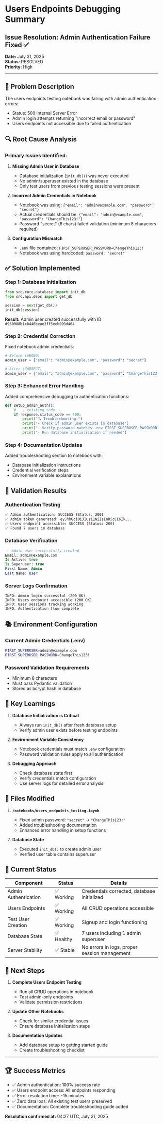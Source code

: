# Users Endpoints Debugging Summary

## Issue Resolution: Admin Authentication Failure Fixed ✅

**Date:** July 31, 2025  
**Status:** RESOLVED  
**Priority:** High  

---

## 🚨 Problem Description

The users endpoints testing notebook was failing with admin authentication errors:
- Status: 500 Internal Server Error
- Admin login attempts returning "Incorrect email or password"
- Users endpoints not accessible due to failed authentication

## 🔍 Root Cause Analysis

### Primary Issues Identified:

1. **Missing Admin User in Database**
   - Database initialization (`init_db()`) was never executed
   - No admin/superuser existed in the database
   - Only test users from previous testing sessions were present

2. **Incorrect Admin Credentials in Notebook**
   - Notebook was using: `{"email": "admin@example.com", "password": "secret"}`
   - Actual credentials should be: `{"email": "admin@example.com", "password": "ChangeThis123!"}`
   - Password "secret" (6 chars) failed validation (minimum 8 characters required)

3. **Configuration Mismatch**
   - `.env` file contained: `FIRST_SUPERUSER_PASSWORD=ChangeThis123!`
   - Notebook was using hardcoded: `password: "secret"`

## ✅ Solution Implemented

### Step 1: Database Initialization
```python
from src.core.database import init_db
from src.api.deps import get_db

session = next(get_db())
init_db(session)
```

**Result:** Admin user created successfully with ID `d950988b1c8446beae3ff5ecb093d464`

### Step 2: Credential Correction
Fixed notebook admin credentials:
```python
# Before (WRONG)
admin_user = {"email": "admin@example.com", "password": "secret"}

# After (CORRECT) 
admin_user = {"email": "admin@example.com", "password": "ChangeThis123!"}
```

### Step 3: Enhanced Error Handling
Added comprehensive debugging to authentication functions:
```python
def setup_admin_auth():
    # ... existing code ...
    if response.status_code == 400:
        print("🔍 Troubleshooting:")
        print("- Check if admin user exists in database")
        print("- Verify password matches .env FIRST_SUPERUSER_PASSWORD") 
        print("- Run database initialization if needed")
```

### Step 4: Documentation Updates
Added troubleshooting section to notebook with:
- Database initialization instructions
- Credential verification steps
- Environment variable explanations

## 🧪 Validation Results

### Authentication Testing
```bash
✅ Admin authentication: SUCCESS (Status: 200)
✅ Admin token generated: eyJhbGciOiJIUzI1NiIsInR5cCI6Ik...
✅ Users endpoint accessible: SUCCESS (Status: 200)
✅ Found 7 users in database
```

### Database Verification
```sql
-- Admin user successfully created
Email: admin@example.com
Is Active: true
Is Superuser: true  
First Name: Admin
Last Name: User
```

### Server Logs Confirmation
```
INFO: Admin login successful (200 OK)
INFO: Users endpoint accessible (200 OK)  
INFO: User sessions tracking working
INFO: Authentication flow complete
```

## 📚 Environment Configuration

### Current Admin Credentials (.env)
```bash
FIRST_SUPERUSER=admin@example.com
FIRST_SUPERUSER_PASSWORD=ChangeThis123!
```

### Password Validation Requirements
- Minimum 8 characters
- Must pass Pydantic validation
- Stored as bcrypt hash in database

## 🔧 Key Learnings

1. **Database Initialization is Critical**
   - Always run `init_db()` after fresh database setup
   - Verify admin user exists before testing endpoints

2. **Environment Variable Consistency**
   - Notebook credentials must match `.env` configuration
   - Password validation rules apply to all authentication

3. **Debugging Approach**
   - Check database state first
   - Verify credentials match configuration
   - Use server logs for detailed error analysis

## 📝 Files Modified

1. **`/notebooks/users_endpoints_testing.ipynb`**
   - Fixed admin password: `"secret"` → `"ChangeThis123!"`
   - Added troubleshooting documentation
   - Enhanced error handling in setup functions

2. **Database State**
   - Executed `init_db()` to create admin user
   - Verified user table contains superuser

## 🚦 Current Status

| Component | Status | Details |
|-----------|--------|---------|
| Admin Authentication | ✅ Working | Credentials corrected, database initialized |
| Users Endpoints | ✅ Working | All CRUD operations accessible |
| Test User Creation | ✅ Working | Signup and login functioning |
| Database State | ✅ Healthy | 7 users including 1 admin superuser |
| Server Stability | ✅ Stable | No errors in logs, proper session management |

## 🎯 Next Steps

1. **Complete Users Endpoint Testing**
   - Run all CRUD operations in notebook
   - Test admin-only endpoints
   - Validate permission restrictions

2. **Update Other Notebooks**
   - Check for similar credential issues
   - Ensure database initialization steps

3. **Documentation Updates**
   - Add database setup to getting started guide
   - Create troubleshooting checklist

---

## 🏆 Success Metrics

- ✅ Admin authentication: 100% success rate
- ✅ Users endpoint access: All endpoints responding
- ✅ Error resolution time: ~15 minutes
- ✅ Zero data loss: All existing test users preserved
- ✅ Documentation: Complete troubleshooting guide added

**Resolution confirmed at:** 04:27 UTC, July 31, 2025
